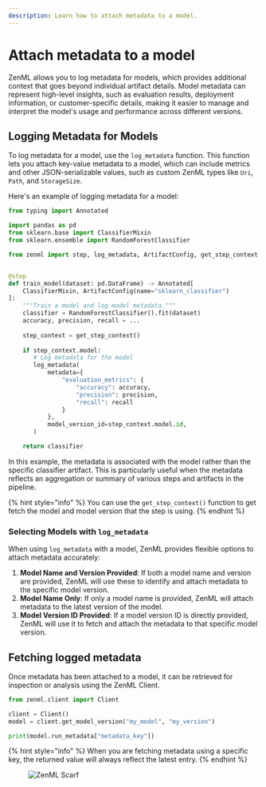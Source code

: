 ```yaml
---
description: Learn how to attach metadata to a model.
---
```


# Attach metadata to a model

ZenML allows you to log metadata for models, which provides additional context
that goes beyond individual artifact details. Model metadata can represent
high-level insights, such as evaluation results, deployment information,
or customer-specific details, making it easier to manage and interpret
the model's usage and performance across different versions.

## Logging Metadata for Models

To log metadata for a model, use the `log_metadata` function. This function
lets you attach key-value metadata to a model, which can include metrics and
other JSON-serializable values, such as custom ZenML types like `Uri`,
`Path`, and `StorageSize`.

Here's an example of logging metadata for a model:

```python
from typing import Annotated

import pandas as pd
from sklearn.base import ClassifierMixin
from sklearn.ensemble import RandomForestClassifier

from zenml import step, log_metadata, ArtifactConfig, get_step_context


@step
def train_model(dataset: pd.DataFrame) -> Annotated[
    ClassifierMixin, ArtifactConfig(name="sklearn_classifier")
]:
    """Train a model and log model metadata."""
    classifier = RandomForestClassifier().fit(dataset)
    accuracy, precision, recall = ...
    
    step_context = get_step_context()
    
    if step_context.model:
       # Log metadata for the model
       log_metadata(
           metadata={
               "evaluation_metrics": {
                   "accuracy": accuracy,
                   "precision": precision,
                   "recall": recall
               }
           },
           model_version_id=step_context.model.id,
       )

    return classifier
```

In this example, the metadata is associated with the model rather than the
specific classifier artifact. This is particularly useful when the metadata
reflects an aggregation or summary of various steps and artifacts in the
pipeline.

{% hint style="info" %}
You can use the `get_step_context()` function to get fetch the model and model 
version that the step is using.
{% endhint %}

### Selecting Models with `log_metadata`

When using `log_metadata` with a model, ZenML provides flexible options to
attach metadata accurately:

1. **Model Name and Version Provided**: If both a model name and version are
   provided, ZenML will use these to identify and attach metadata to the
   specific model version.
2. **Model Name Only**: If only a model name is provided, ZenML will attach
   metadata to the latest version of the model.
3. **Model Version ID Provided**: If a model version ID is directly provided,
   ZenML will use it to fetch and attach the metadata to that specific model
   version.

## Fetching logged metadata

Once metadata has been attached to a model, it can be retrieved for inspection
or analysis using the ZenML Client.

```python
from zenml.client import Client

client = Client()
model = client.get_model_version("my_model", "my_version")

print(model.run_metadata["metadata_key"])
```

{% hint style="info" %}
When you are fetching metadata using a specific key, the returned value will 
always reflect the latest entry.
{% endhint %}

<figure><img src="https://static.scarf.sh/a.png?x-pxid=f0b4f458-0a54-4fcd-aa95-d5ee424815bc" alt="ZenML Scarf"><figcaption></figcaption></figure>
